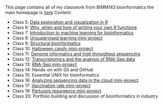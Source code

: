 This page contains all of my classwork from BIMM143 bioinformatics the main homepage is [here](https://marcos-diazg.github.io/BIMM143_SP23/)
Content:
- Class 5: [Data exploration and visualization in R](https://github.com/dpatters-bio/bimm143/blob/main/Class05.html)
- Class 6: [Why, when and how of writing your own R functions](https://github.com/dpatters-bio/bimm143/blob/main/Class-06-Lab.pdf)
- Class 7: [Introduction to machine learning for bioinformatics](https://github.com/dpatters-bio/bimm143/blob/main/class07.pdf)
- Class 8: [Unsupervised learning mini-project](https://github.com/dpatters-bio/bimm143/blob/main/Class08.pdf)
- Class 9: [Structural bioinformatics](https://github.com/dpatters-bio/bimm143/blob/main/Class09.pdf)
- Class 10: [Halloween candy mini-project](https://github.com/dpatters-bio/bimm143/blob/main/Class10..pdf)
- Class 11: [Genome informatics and high throughput sequencing](https://github.com/dpatters-bio/bimm143/blob/main/class%2011.pdf)
- Class 12: [Transcriptomics and the analysis of RNA-Seq data](https://github.com/dpatters-bio/bimm143/blob/main/Class%2012%20.pdf)
- Class 13: [RNA-Seq mini-project](https://github.com/dpatters-bio/bimm143/blob/main/Class13.pdf)
- Class 14: Hands-on with Git and GitHub
- Class 15: Essential UNIX for bioinformatics
- Class 16: [Analyzing sequencing data in the cloud mini-project](https://github.com/dpatters-bio/bimm143/blob/main/Class-16.pdf)
- Class 17: [Vaccination rate mini-project](https://github.com/dpatters-bio/bimm143/blob/main/Class17.pdf)
- Class 19: [Pertussis resurgence mini-project](https://github.com/dpatters-bio/bimm143/blob/main/Class%2019.md)
- Class 20: Portfolio building and discussion of bioinformatics in industry

